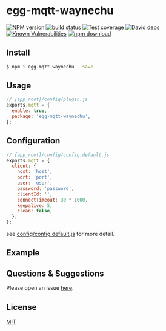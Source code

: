 # egg-mqtt-waynechu

[![NPM version][npm-image]][npm-url]
[![build status][travis-image]][travis-url]
[![Test coverage][codecov-image]][codecov-url]
[![David deps][david-image]][david-url]
[![Known Vulnerabilities][snyk-image]][snyk-url]
[![npm download][download-image]][download-url]

[npm-image]: https://img.shields.io/npm/v/egg-mqtt-waynechu.svg?style=flat-square
[npm-url]: https://npmjs.org/package/egg-mqtt-waynechu
[travis-image]: https://img.shields.io/travis/eggjs/egg-mqtt-waynechu.svg?style=flat-square
[travis-url]: https://travis-ci.org/eggjs/egg-mqtt-waynechu
[codecov-image]: https://img.shields.io/codecov/c/github/eggjs/egg-mqtt-waynechu.svg?style=flat-square
[codecov-url]: https://codecov.io/github/eggjs/egg-mqtt-waynechu?branch=master
[david-image]: https://img.shields.io/david/eggjs/egg-mqtt-waynechu.svg?style=flat-square
[david-url]: https://david-dm.org/eggjs/egg-mqtt-waynechu
[snyk-image]: https://snyk.io/test/npm/egg-mqtt-waynechu/badge.svg?style=flat-square
[snyk-url]: https://snyk.io/test/npm/egg-mqtt-waynechu
[download-image]: https://img.shields.io/npm/dm/egg-mqtt-waynechu.svg?style=flat-square
[download-url]: https://npmjs.org/package/egg-mqtt-waynechu

<!--
Description here.
-->

## Install

```bash
$ npm i egg-mqtt-waynechu --save
```

## Usage

```js
// {app_root}/config/plugin.js
exports.mqtt = {
  enable: true,
  package: 'egg-mqtt-waynechu',
};
```

## Configuration

```js
// {app_root}/config/config.default.js
exports.mqtt = {
  client: {
    host: 'host',
    port: 'port',
    user: 'user',
    password: 'password',
    clientId: '',
    connectTimeout: 30 * 1000,
    keepalive: 5,
    clean: false,
  },
};
```

see [config/config.default.js](config/config.default.js) for more detail.

## Example

<!-- example here -->

## Questions & Suggestions

Please open an issue [here](https://github.com/Onetail/egg-mqtt-waynechu/issues).

## License

[MIT](LICENSE)
